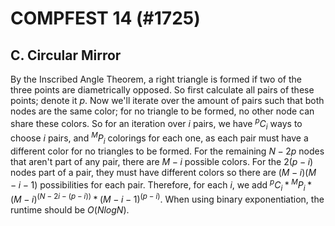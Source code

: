 # COMPFEST 14 (#1725)

## C. Circular Mirror
By the Inscribed Angle Theorem, a right triangle is formed if two of the three points are diametrically opposed. So first calculate all pairs of these points; denote it $p$. Now we'll iterate over the amount of pairs such that both nodes are the same color; for no triangle to be formed, no other node can share these colors. So for an iteration over $i$ pairs, we have ${{}^{p}C_i}$ ways to choose $i$ pairs, and ${{}^{M}P_i}$ colorings for each one, as each pair must have a different color for no triangles to be formed. For the remaining $N-2p$ nodes that aren't part of any pair, there are $M-i$ possible colors. For the $2(p-i)$ nodes part of a pair, they must have different colors so there are $(M-i)(M-i-1)$ possibilities for each pair. Therefore, for each $i$, we add ${{}^{p}C_i}*{{}^{M}P_i}*(M-i)^{(N-2i-(p-i))}*(M-i-1)^{(p-i)}$. When using binary exponentiation, the runtime should be $O(NlogN)$.